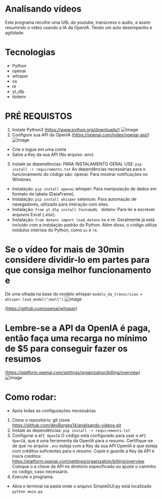 # Analisando vídeos
Este programa recolhe uma URL do youtube, transcreve o audio, e assim resumindo o vídeo  usando a IA da OpenIA. Tendo um auto desempenho e agilidade.

# Tecnologias
- Python
- openai
- whisper
- os
- re
- yt_dlp
- dotenv
# PRÉ REQUISTOS
1) Instale Python3 (https://www.python.org/downloads/)
![image](https://github.com/user-attachments/assets/0ded5cf5-4d7d-4fe6-96ca-42eee8fce90e)
2) Configure sua API da OpenIA (https://openai.com/index/openai-api/)
![image](https://github.com/user-attachments/assets/c57dd6e1-3e0d-46f7-b656-57b3c0ae512d)
- Crie o logue em uma conta
- Salve a Key da sua API (No arquivo .env)
3) Instale as dependências:
PARA INSTALAMENTO GERAL USE:
````pip install -r requirements.txt````
As dependências necessárias para o funcionamento do código são:
openai: Para mostrar notificações no Windows.
  - Instalação: ````pip install openai````
whisper: Para manipulação de dados em formato de tabela (DataFrame).
  - Instalação: ````pip install whisper````
selenium: Para automação de navegadores, utilizado para interação com sites.
  - Instalação: ````from yt_dlp install YoutubeDL ````
dotenv: Para ler e escrever arquivos Excel (.xlsx).
  - Instalação: ````from dotenv import load_dotenv````
os e re: Geralmente já está incluído com a instalação padrão do Python.
Além disso, o código utiliza módulos internos do Python, como ````os```` e ````re````.
# Se o vídeo for mais de 30min considere dividir-lo em partes para que consiga melhor funcionamento e
De uma olhada na base do modelo whisper ````modelo_da_transcricao = whisper.load_model("small")````
![image](https://github.com/user-attachments/assets/d4bd9e8c-ca5a-4591-994a-4f857ed004dd)

(https://github.com/openai/whisper)

# Lembre-se a API da OpenIA é paga, então faça uma recarga no mínimo de $5 para conseguir fazer os resumos 
(https://platform.openai.com/settings/organization/billing/overview)
![image](https://github.com/user-attachments/assets/f30aeff2-3b15-46a2-94c1-037ba5743031)

# Como rodar:
- Após todas as configurações necessárias
1) Clone o repositório:
git clone https://github.com/devBorges14/analisando-videos.git
2) Instale as dependências:
````pip install -r requirements.txt````
3) Configurar a ````API OpenIA````
O código está configurado para usar o ````API OpenIA````, que é uma ferramenta da OpenIA para o resumo. Certifique-se de que no arquivo ````.env```` esteja com a Key da sua API OpenIA e que esteja com créditos suficientes para o resumo.
Copie e guarde a Key da API e insira créditos: https://platform.openai.com/settings/organization/billing/overview
Coloque o a chave da API no diretório especificado ou ajuste o caminho no código, caso necessário.
4) Execute o programa:
- Abra o terminal na pasta onde o arquivo SimpleGUI.py está localizado
````python main.py````

